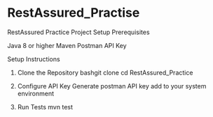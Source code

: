 # RestAssured_Practise

RestAssured Practice Project Setup
Prerequisites

Java 8 or higher
Maven
Postman API Key

Setup Instructions

1. Clone the Repository
bashgit clone <your-repo-url>
cd RestAssured_Practice

2. Configure API Key
Generate postman API key
add to your system environment 

3. Run Tests
mvn test

